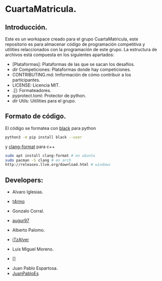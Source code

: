 # CuartaMatricula.

## Introducción.
Este es un workspace creado para el grupo CuartaMatricula, este repositorio es para almacenar código de programación competitiva y utilities relaccionados con la programación de este grupo. La estructura de archivos está compuesta en los siguientes apartados:
  * [Plataformas]:       Plataformas de las que se sacan los desafíos.
  * _dir_ Competiciones: Plataformas donde hay competiciones.
  * CONTRIBUTING.md:     Imformación de cómo contribuir a los participantes.
  * LICENSE:             Licencia MIT.
  * .[]:                 Formateadores.
  * pyprotect.toml:      Protector de python.
  * _dir_ Utils:         Uitilities para el grupo.
  
## Formato de código.
El código se formatea con [black](https://github.com/psf/) para python
```bash
python3 -m pip install black --user
```
y [clang-format](https://clang.llvm.org/docs/ClangFormat.html) para c++
```bash
sudo apt install clang-format # en ubuntu
sudo pacman -S clang # en arch
http://releases.llvm.org/download.html # windows
```

## Developers:
 * Alvaro Iglesias.  
 - [t4rmo]()
 * Gonzalo Corral.
 - [augur97]()
 * Alberto Palomo.
 - [iTzAlver]()
 * Luis Miguel Moreno.
 - []
 * Juan Pablo Espartosa.
 * [JuanPabloEs]()
